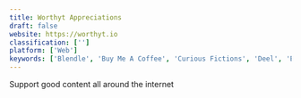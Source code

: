 ```yaml
---
title: Worthyt Appreciations
draft: false 
website: https://worthyt.io
classification: ['']
platform: ['Web']
keywords: ['Blendle', 'Buy Me A Coffee', 'Curious Fictions', 'Deel', 'ElioPay', 'Flattr', 'Ko-fi', 'Level Music', 'Neufund', 'Open Collective', 'Patreon', 'Patreon Developer', 'Podia', 'Rekonise', 'Square Installments', 'Stripe Billing', 'SuperPay', 'Wallt', 'Zipsell']
---
```

Support good content all around the internet